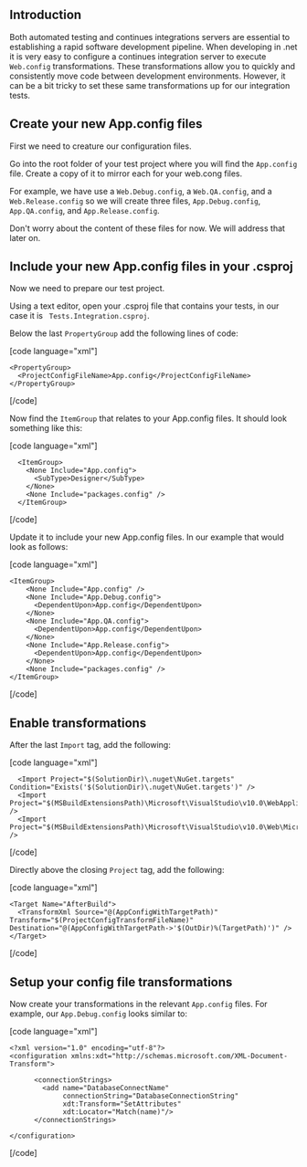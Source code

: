 ## Introduction

Both automated testing and continues integrations servers are essential to establishing a rapid software development pipeline. When developing in .net it is very easy to configure a continues integration server to execute `Web.config` transformations. These transformations allow you to quickly and consistently move code between development environments. However, it can be a bit tricky to set these same transformations up for our integration tests.

## Create your new App.config files

First we need to creature our configuration files.

Go into the root folder of your test project where you will find the `App.config` file. Create a copy of it to mirror each for your web.cong files.

For example, we have use a `Web.Debug.config`, a `Web.QA.config`, and a `Web.Release.config` so we will create three files, `App.Debug.config`, `App.QA.config`, and `App.Release.config`.

Don't worry about the content of these files for now. We will address that later on.

## Include your new App.config files in your .csproj

Now we need to prepare our test project.

Using a text editor, open your .csproj file that contains your tests, in our case it is ` Tests.Integration.csproj`.

Below the last `PropertyGroup` add the following lines of code:

[code language="xml"]

    <PropertyGroup>
      <ProjectConfigFileName>App.config</ProjectConfigFileName>
    </PropertyGroup>

[/code]


Now find the `ItemGroup` that relates to your App.config files. It should look something like this:

[code language="xml"]

      <ItemGroup>
        <None Include="App.config">
          <SubType>Designer</SubType>
        </None>
        <None Include="packages.config" />
      </ItemGroup>

[/code]


Update it to include your new App.config files. In our example that would look as follows:

[code language="xml"]

	<ItemGroup>
        <None Include="App.config" />
        <None Include="App.Debug.config">
          <DependentUpon>App.config</DependentUpon>
        </None>
        <None Include="App.QA.config">
          <DependentUpon>App.config</DependentUpon>
        </None>
        <None Include="App.Release.config">
          <DependentUpon>App.config</DependentUpon>
        </None>
        <None Include="packages.config" />
	</ItemGroup>

[/code]

## Enable transformations

After the last `Import` tag, add the following:

[code language="xml"]

      <Import Project="$(SolutionDir)\.nuget\NuGet.targets" Condition="Exists('$(SolutionDir)\.nuget\NuGet.targets')" />
      <Import Project="$(MSBuildExtensionsPath)\Microsoft\VisualStudio\v10.0\WebApplications\Microsoft.WebApplication.targets" />
      <Import Project="$(MSBuildExtensionsPath)\Microsoft\VisualStudio\v10.0\Web\Microsoft.Web.Publishing.targets" />

[/code]

Directly above the closing `Project` tag, add the following:

[code language="xml"]

    <Target Name="AfterBuild">
      <TransformXml Source="@(AppConfigWithTargetPath)" Transform="$(ProjectConfigTransformFileName)" Destination="@(AppConfigWithTargetPath->'$(OutDir)%(TargetPath)')" />
    </Target>

[/code]

## Setup your config file transformations

Now create your transformations in the relevant `App.config` files. For example, our `App.Debug.config` looks similar to:

[code language="xml"]

    <?xml version="1.0" encoding="utf-8"?>
    <configuration xmlns:xdt="http://schemas.microsoft.com/XML-Document-Transform">

          <connectionStrings>
            <add name="DatabaseConnectName"
                 connectionString="DatabaseConnectionString"
                 xdt:Transform="SetAttributes"
                 xdt:Locator="Match(name)"/>
          </connectionStrings>

    </configuration>

[/code]